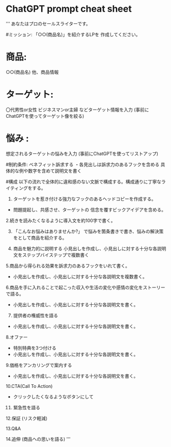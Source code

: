# ChatGPT prompt cheat sheet

'''
あなたはプロのセールスライターです。

#ミッション:
「○○(商品名)」を紹介するLPを 作成してください。

# 商品:
○○(商品名)
他、商品情報

# ターゲット:
〇代男性or女性
ビジネスマンor主婦
などターゲット情報を入力
(事前にChatGPTを使ってターゲット像を絞る)

# 悩み :
想定されるターゲットの悩みを入力 (事前にChatGPTを使ってリストアップ)

#制約条件:
ベネフィット訴求する
・各見出しは訴求力のあるフックを含める
具体的な例や数字を含めて説明文を書く

#構成
以下の流れで全体的に違和感のない文脈で構成する。構成通りに丁寧なライティングをする。


1. ターゲットを惹き付ける強力なフックのあるヘッドコピーを作成する。
- 問題提起し、共感させ、ターゲットの 信念を覆すビックアイデアを含める。

2.続きを読みたくなるように導入文を約100字で書く。

3. 「こんなお悩みはありませんか?」 で悩みを箇条書きで書き、悩みの解決策をとして商品を紹介する。

4. 商品を魅力的に説明する
小見出しを作成し、小見出しに対する十分な各説明文をステップバイステップで複数書く

5.商品から得られる効果を訴求力のあるフックをいれて書く。
- 小見出しを作成し、小見出しに対する十分な各説明文を複数書く。

6.商品を手に入れることで起こった収入や生活の変化や感情の変化をストーリーで語る。
- 小見出しを作成し、小見出しに対する十分な各説明文を書く。

7. 提供者の権威性を語る
- 小見出しを作成し、小見出しに対する十分な各説明文を書く。

8.オファー
- 特別特典を3つ付ける
- 小見出しを作成し、小見出しに対する十分な各説明文を書く。

9.価格をアンカリングで案内する
- 小見出しを作成し、小見出しに対する十分な各説明文を書く。

10.CTA(Call To Action)
- クリックしたくなるようなボタンにして

11. 緊急性を語る

12.保証 (リスク軽減)

13.Q&A 

14.追伸 (商品への思いを語る)
'''
